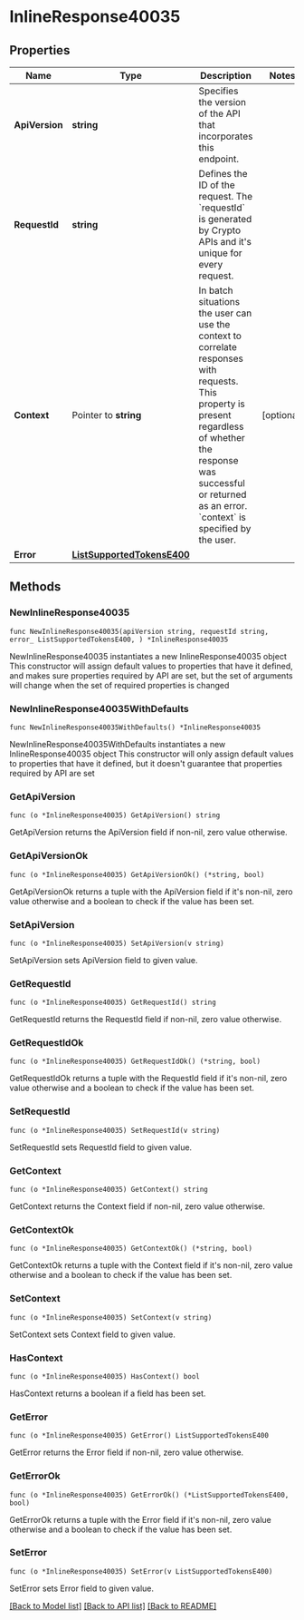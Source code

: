 # InlineResponse40035

## Properties

Name | Type | Description | Notes
------------ | ------------- | ------------- | -------------
**ApiVersion** | **string** | Specifies the version of the API that incorporates this endpoint. | 
**RequestId** | **string** | Defines the ID of the request. The &#x60;requestId&#x60; is generated by Crypto APIs and it&#39;s unique for every request. | 
**Context** | Pointer to **string** | In batch situations the user can use the context to correlate responses with requests. This property is present regardless of whether the response was successful or returned as an error. &#x60;context&#x60; is specified by the user. | [optional] 
**Error** | [**ListSupportedTokensE400**](ListSupportedTokensE400.md) |  | 

## Methods

### NewInlineResponse40035

`func NewInlineResponse40035(apiVersion string, requestId string, error_ ListSupportedTokensE400, ) *InlineResponse40035`

NewInlineResponse40035 instantiates a new InlineResponse40035 object
This constructor will assign default values to properties that have it defined,
and makes sure properties required by API are set, but the set of arguments
will change when the set of required properties is changed

### NewInlineResponse40035WithDefaults

`func NewInlineResponse40035WithDefaults() *InlineResponse40035`

NewInlineResponse40035WithDefaults instantiates a new InlineResponse40035 object
This constructor will only assign default values to properties that have it defined,
but it doesn't guarantee that properties required by API are set

### GetApiVersion

`func (o *InlineResponse40035) GetApiVersion() string`

GetApiVersion returns the ApiVersion field if non-nil, zero value otherwise.

### GetApiVersionOk

`func (o *InlineResponse40035) GetApiVersionOk() (*string, bool)`

GetApiVersionOk returns a tuple with the ApiVersion field if it's non-nil, zero value otherwise
and a boolean to check if the value has been set.

### SetApiVersion

`func (o *InlineResponse40035) SetApiVersion(v string)`

SetApiVersion sets ApiVersion field to given value.


### GetRequestId

`func (o *InlineResponse40035) GetRequestId() string`

GetRequestId returns the RequestId field if non-nil, zero value otherwise.

### GetRequestIdOk

`func (o *InlineResponse40035) GetRequestIdOk() (*string, bool)`

GetRequestIdOk returns a tuple with the RequestId field if it's non-nil, zero value otherwise
and a boolean to check if the value has been set.

### SetRequestId

`func (o *InlineResponse40035) SetRequestId(v string)`

SetRequestId sets RequestId field to given value.


### GetContext

`func (o *InlineResponse40035) GetContext() string`

GetContext returns the Context field if non-nil, zero value otherwise.

### GetContextOk

`func (o *InlineResponse40035) GetContextOk() (*string, bool)`

GetContextOk returns a tuple with the Context field if it's non-nil, zero value otherwise
and a boolean to check if the value has been set.

### SetContext

`func (o *InlineResponse40035) SetContext(v string)`

SetContext sets Context field to given value.

### HasContext

`func (o *InlineResponse40035) HasContext() bool`

HasContext returns a boolean if a field has been set.

### GetError

`func (o *InlineResponse40035) GetError() ListSupportedTokensE400`

GetError returns the Error field if non-nil, zero value otherwise.

### GetErrorOk

`func (o *InlineResponse40035) GetErrorOk() (*ListSupportedTokensE400, bool)`

GetErrorOk returns a tuple with the Error field if it's non-nil, zero value otherwise
and a boolean to check if the value has been set.

### SetError

`func (o *InlineResponse40035) SetError(v ListSupportedTokensE400)`

SetError sets Error field to given value.



[[Back to Model list]](../README.md#documentation-for-models) [[Back to API list]](../README.md#documentation-for-api-endpoints) [[Back to README]](../README.md)


